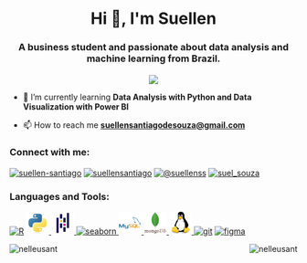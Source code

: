 <div align="center">
<h1>Hi 👋, I'm Suellen</h1>
<h3>A business student and passionate about data analysis and machine learning from Brazil.</h3>
<img height="200px" src=https://media.giphy.com/media/9dGIYGEDr8k4lJh7ge/giphy.gif align="center">
</div>

- 🌱 I’m currently learning **Data Analysis with Python and Data Visualization with Power BI**

- 📫 How to reach me **suellensantiagodesouza@gmail.com**

<h3 align="left">Connect with me:</h3>
<p align="left">
<a href="https://linkedin.com/in/suellen-santiago" target="blank"><img align="center" src="https://raw.githubusercontent.com/rahuldkjain/github-profile-readme-generator/master/src/images/icons/Social/linked-in-alt.svg" alt="suellen-santiago" height="30" width="40" /></a>
<a href="https://kaggle.com/suellensantiago" target="blank"><img align="center" src="https://raw.githubusercontent.com/rahuldkjain/github-profile-readme-generator/master/src/images/icons/Social/kaggle.svg" alt="suellensantiago" height="30" width="40" /></a>
<a href="https://medium.com/@suellenss" target="blank"><img align="center" src="https://raw.githubusercontent.com/rahuldkjain/github-profile-readme-generator/master/src/images/icons/Social/medium.svg" alt="@suellenss" height="30" width="40" /></a>
<a href="https://dribbble.com/suel_souza" target="blank"><img align="center" src="https://raw.githubusercontent.com/rahuldkjain/github-profile-readme-generator/master/src/images/icons/Social/dribbble.svg" alt="suel_souza" height="30" width="40" /></a>
</p>

<h3 align="left">Languages and Tools:</h3>
<p align="left"> 
<a href="https://www.r-project.org" target="_blank" rel="noreferrer"> <img src="https://user-images.githubusercontent.com/62512056/213553381-ddc79c14-4073-4379-902e-88321f3b8599.png" alt="R" width="40" height="40"/></a>
<a href="https://www.python.org" target="_blank" rel="noreferrer"> <img src="https://raw.githubusercontent.com/devicons/devicon/master/icons/python/python-original.svg" alt="python" width="40" height="40"/> </a>
<a href="https://pandas.pydata.org/" target="_blank" rel="noreferrer"> <img src="https://raw.githubusercontent.com/devicons/devicon/2ae2a900d2f041da66e950e4d48052658d850630/icons/pandas/pandas-original.svg" alt="pandas" width="40" height="40"/> </a> 
<a href="https://seaborn.pydata.org/" target="_blank" rel="noreferrer"> <img src="https://seaborn.pydata.org/_images/logo-mark-lightbg.svg" alt="seaborn" width="40" height="40"/> </a> 
<a href="https://www.mysql.com/" target="_blank" rel="noreferrer"> <img src="https://raw.githubusercontent.com/devicons/devicon/master/icons/mysql/mysql-original-wordmark.svg" alt="mysql" width="40" height="40"/> </a> 
<a href="https://www.mongodb.com/" target="_blank" rel="noreferrer"> <img src="https://raw.githubusercontent.com/devicons/devicon/master/icons/mongodb/mongodb-original-wordmark.svg" alt="mongodb" width="40" height="40"/> </a>
<a href="https://www.linux.org/" target="_blank" rel="noreferrer"> <img src="https://raw.githubusercontent.com/devicons/devicon/master/icons/linux/linux-original.svg" alt="linux" width="40" height="40"/> </a>
<a href="https://git-scm.com/" target="_blank" rel="noreferrer"> <img src="https://www.vectorlogo.zone/logos/git-scm/git-scm-icon.svg" alt="git" width="40" height="40"/></a> 
<a href="https://www.figma.com/" target="_blank" rel="noreferrer"> <img src="https://www.vectorlogo.zone/logos/figma/figma-icon.svg" alt="figma" width="40" height="40"/> </a>
</p>


<p><img align="left" src="https://github-readme-stats.vercel.app/api/top-langs?username=nelleusant&show_icons=true&theme=dracula&locale=en&layout=compact" alt="nelleusant"/></p>
<p>&nbsp;<img align="right" src="https://github-readme-stats.vercel.app/api?username=nelleusant&show_icons=true&theme=dracula&locale=en" alt="nelleusant" /></p>

